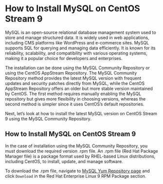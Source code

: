 # How to Install MySQL on CentOS Stream 9

MySQL is an open-source relational database management system used to store and manage structured data. It is widely used in web applications, including CMS platforms like WordPress and e-commerce sites. MySQL supports SQL for querying and managing data efficiently. It is known for its reliability, scalability, and compatibility with various operating systems, making it a popular choice for developers and enterprises.

The installation can be done using the MySQL Community Repository or using the CentOS AppStream Repository. The MySQL Community Repository method provides the latest MySQL version with frequent updates and security patches directly from MySQL, while the CentOS AppStream Repository offers an older but more stable version maintained by CentOS. The first method requires manually enabling the MySQL repository but gives more flexibility in choosing versions, whereas the second method is simpler since it uses CentOS’s default repositories.

Next, let’s look at how to install the latest MySQL version on CentOS Stream 9 using the MySQL Community Repository.

## How to Install MySQL on CentOS Stream 9

In the case of installation using the MySQL Community Repository, you must download the required version .rpm file. An .rpm file (Red Hat Package Manager file) is a package format used by RHEL-based Linux distributions, including CentOS, to install, update, and manage software.

To download the .rpm file, navigate to [MySQL Yum Repository page](https://dev.mysql.com/downloads/repo/yum/) and click `Download` in the Red Hat Enterprise Linux 9 RPM Package section.
